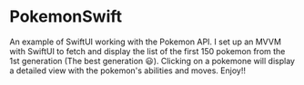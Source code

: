 # PokemonSwift
An example of SwiftUI working with the Pokemon API. I set up an MVVM with SwiftUI to fetch and display the list of the first 150 pokemon from the 1st generation (The best generation 😃). Clicking on a pokemone will display a detailed view with the pokemon's abilities and moves. Enjoy!!
